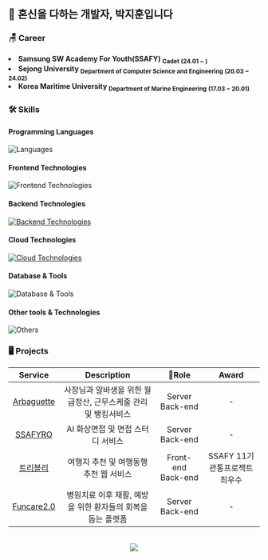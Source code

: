 <!--### Hi there 👋-->

<!--
**JiHunparkkk/JiHunparkkk** is a ✨ _special_ ✨ repository because its `README.md` (this file) appears on your GitHub profile.

Here are some ideas to get you started:

- 🔭 I’m currently working on ...
- 🌱 I’m currently learning ...
- 👯 I’m looking to collaborate on ...
- 🤔 I’m looking for help with ...
- 💬 Ask me about ...
- 📫 How to reach me: ...
- 😄 Pronouns: ...
- ⚡ Fun fact: ...
-->

<!--<img src="https://capsule-render.vercel.app/api?type=waving&color=gradient&height=300&section=header&text=JiHun's%20Git&fontSize=90&animation=twinkling" />-->
## 💪 혼신을 다하는 개발자, 박지훈입니다
    

### 🪑 Career

<li><b> Samsung SW Academy For Youth(SSAFY) <sub>Cadet</sub> <sub>(24.01 ~ )</sub></b></li>
<li><b> Sejong University <sub>Department of Computer Science and Engineering</sub> <sub>(20.03 ~ 24.02)</sub></b></li>
<li><b> Korea Maritime University <sub>Department of Marine Engineering</sub> <sub>(17.03 ~ 20.01)</sub></b></li>

### 🛠️ Skills

#### Programming Languages
![Languages](https://skillicons.dev/icons?i=c,java)

#### Frontend Technologies
![Frontend Technologies](https://skillicons.dev/icons?i=html,css,bootstrap,npm,vue)

#### Backend Technologies
[![Backend Technologies](https://skillicons.dev/icons?i=spring,hibernate,gradle,kafka)](https://skillicons.dev)

#### Cloud Technologies
[![Cloud Technologies](https://skillicons.dev/icons?i=aws,docker,nginx)](https://skillicons.dev)

#### Database & Tools
![Database & Tools](https://skillicons.dev/icons?i=mysql,redis,postman)

#### Other tools & Technologies
![Others](https://skillicons.dev/icons?i=git,github,markdown,gitlab,jenkins)



### 🖥️ Projects
|Service|Description|Role|Award
|:--:|:--:|:--:|:--:|
|[Arbaguette](https://github.com/SSAFYRO/SSAFYRO)|사장님과 알바생을 위한 월급정산, 근무스케줄 관리 및 뱅킹서비스|Server Back-end|-|
|[SSAFYRO](https://github.com/SSAFYRO/SSAFYRO)|AI 화상면접 및 면접 스터디 서비스|Server Back-end|-|
|[트리블리](https://github.com/Trively/Trively-server)|여행지 추천 및 여행동행 추천 웹 서비스|Front-end Back-end|SSAFY 11기 관통프로젝트 최우수|
|[Funcare2.0](https://github.com/JiHunparkkk/Funcarenet2.0)|병원치료 이후 재활, 예방을 위한 환자들의 회복을 돕는 플랫폼|Server Back-end|-|


<br>

<center>
  <a href="https://solved.ac/profile/java_java"><img src="https://github-readme-solvedac-hyp3rflow.vercel.app/api/?handle=java_java"></a>
</center>
